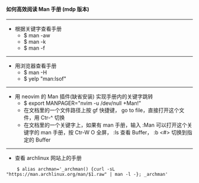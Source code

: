 #### 如何高效阅读 Man 手册 (mdp 版本)

***
- 根据关键字查看手册
    - $ man -aw
    - $ man -k
    - $ man -f

***
- 用浏览器查看手册
    - $ man -H
    - $ yelp "man:lsof"

***
- 用 neovim 的 Man 插件(缺省安装) 实现手册内的关键字跳转
    - $ export MANPAGER="nvim -u /dev/null +Man!"
    - 在文档里的一个文件路径上按 gf 快捷键， go to file，直接打开这个文件，用 Ctr-^ 切换
    - 在文档里的一个关键字上，如果有 man 手册，输入 :Man 可以打开这个关键字的 man 手册，按 Ctr-W O 全屏， :ls 查看 Buffer， :b <#> 切换到指定的 Buffer

***
- 查看 archlinux 网站上的手册
```
    $ alias archman='_archman() {curl -sL "https://man.archlinux.org/man/$1.raw" | man -l -}; _archman'
```
